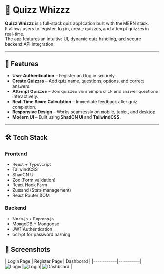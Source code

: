 # 🎯 Quizz Whizzz

**Quizz Whizzz** is a full-stack quiz application built with the MERN stack.  
It allows users to register, log in, create quizzes, and attempt quizzes in real-time.  
The app features an intuitive UI, dynamic quiz handling, and secure backend API integration.

---

## 🚀 Features

- **User Authentication** – Register and log in securely.
- **Create Quizzes** – Add quiz name, questions, options, and correct answers.
- **Attempt Quizzes** – Join quizzes via a simple click and answer questions interactively.
- **Real-Time Score Calculation** – Immediate feedback after quiz completion.
- **Responsive Design** – Works seamlessly on mobile, tablet, and desktop.
- **Modern UI** – Built using **ShadCN UI** and **TailwindCSS**.

---

## 🛠 Tech Stack

### **Frontend**
- React + TypeScript
- TailwindCSS
- ShadCN UI
- Zod (Form validation)
- React Hook Form
- Zustand (State management)
- React Router DOM

### **Backend**
- Node.js + Express.js
- MongoDB + Mongoose
- JWT Authentication
- bcrypt for password hashing

## 📸 Screenshots

| Login Page | Register Page | Dashboard |
|------------|-----------|
| ![Login](frontend/src/assets/screenshots/login.png) |![Login](frontend/src/assets/screenshots/register.png)|  ![Dashboard](frontend/src/assets/screenshots/dashboard.png) |




